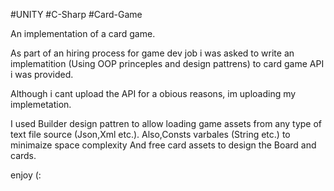 #UNITY #C-Sharp #Card-Game

An implementation of a card game.

As part of an hiring process for game dev job i was asked to write an implematition (Using OOP princeples and design pattrens)
to card game API i was provided.

Although i cant upload the API for a obious reasons, im uploading my implemetation.

I used Builder design pattren to allow loading game assets from any type of text file source (Json,Xml etc.).
Also,Consts varbales (String etc.) to minimaize space complexity 
And free card assets to design the Board and cards.

enjoy (:
